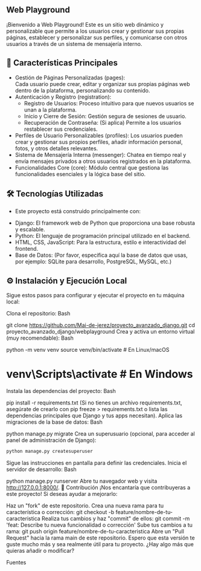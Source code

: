 ## Web Playground
¡Bienvenido a Web Playground! Este es un sitio web dinámico y personalizable que permite a los usuarios crear y gestionar sus propias páginas, establecer y personalizar sus perfiles, y comunicarse con otros usuarios a través de un sistema de mensajería interno.

## 🚀 Características Principales
* Gestión de Páginas Personalizadas (pages):  
Cada usuario puede crear, editar y organizar sus propias páginas web dentro de la plataforma, personalizando su contenido.
* Autenticación y Registro (registration):  
  - Registro de Usuarios: Proceso intuitivo para que nuevos usuarios se unan a la plataforma.
  - Inicio y Cierre de Sesión: Gestión segura de sesiones de usuario.
  - Recuperación de Contraseña: (Si aplica) Permite a los usuarios restablecer sus credenciales.
* Perfiles de Usuario Personalizables (profiles): Los usuarios pueden crear y gestionar sus propios perfiles, añadir información personal, fotos, y otros detalles relevantes.
* Sistema de Mensajería Interna (messenger): Chatea en tiempo real y envía mensajes privados a otros usuarios registrados en la plataforma.
* Funcionalidades Core (core): Módulo central que gestiona las funcionalidades esenciales y la lógica base del sitio.
  
## 🛠️ Tecnologías Utilizadas
* Este proyecto está construido principalmente con:

- Django: El framework web de Python que proporciona una base robusta y escalable.
- Python: El lenguaje de programación principal utilizado en el backend.
- HTML, CSS, JavaScript: Para la estructura, estilo e interactividad del frontend.
- Base de Datos: (Por favor, especifica aquí la base de datos que usas, por ejemplo: SQLite para desarrollo, PostgreSQL, MySQL, etc.)
  
## ⚙️ Instalación y Ejecución Local
Sigue estos pasos para configurar y ejecutar el proyecto en tu máquina local:

Clona el repositorio:
Bash

git clone https://github.com/Mai-de-jerez/proyecto_avanzado_django.git
cd proyecto_avanzado_django/webplayground
Crea y activa un entorno virtual (muy recomendable):
Bash

python -m venv venv
source venv/bin/activate # En Linux/macOS
# venv\Scripts\activate # En Windows
Instala las dependencias del proyecto:
Bash

pip install -r requirements.txt
(Si no tienes un archivo requirements.txt, asegúrate de crearlo con pip freeze > requirements.txt o lista las dependencias principales que Django y tus apps necesitan).
Aplica las migraciones de la base de datos:
Bash

python manage.py migrate
Crea un superusuario (opcional, para acceder al panel de administración de Django):

```Bash
python manage.py createsuperuser
```

Sigue las instrucciones en pantalla para definir las credenciales.
Inicia el servidor de desarrollo:
Bash

python manage.py runserver
Abre tu navegador web y visita http://127.0.0.1:8000/.
🤝 Contribución
¡Nos encantaría que contribuyeras a este proyecto! Si deseas ayudar a mejorarlo:

Haz un "fork" de este repositorio.
Crea una nueva rama para tu característica o corrección: git checkout -b feature/nombre-de-tu-caracteristica
Realiza tus cambios y haz "commit" de ellos: git commit -m 'feat: Describe tu nueva funcionalidad o corrección'
Sube tus cambios a tu rama: git push origin feature/nombre-de-tu-caracteristica
Abre un "Pull Request" hacia la rama main de este repositorio.
Espero que esta versión te guste mucho más y sea realmente útil para tu proyecto. ¿Hay algo más que quieras añadir o modificar?


Fuentes





